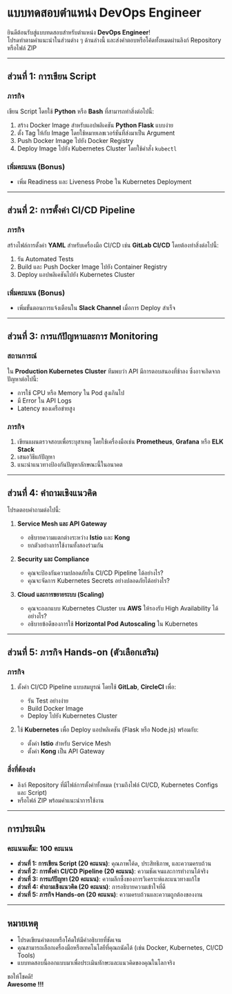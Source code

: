 # แบบทดสอบตำแหน่ง DevOps Engineer  

ยินดีต้อนรับสู่แบบทดสอบสำหรับตำแหน่ง **DevOps Engineer**!  
โปรดทำตามคำแนะนำในส่วนต่าง ๆ ด้านล่างนี้ และส่งคำตอบหรือโค้ดทั้งหมดผ่านลิงก์ Repository หรือไฟล์ ZIP  

---

## **ส่วนที่ 1: การเขียน Script**  
### ภารกิจ  
เขียน Script โดยใช้ **Python** หรือ **Bash** ที่สามารถทำสิ่งต่อไปนี้:  
1. สร้าง Docker Image สำหรับแอปพลิเคชัน **Python Flask** แบบง่าย  
2. ตั้ง Tag ให้กับ Image โดยใช้หมายเลขเวอร์ชันที่ส่งมาเป็น Argument  
3. Push Docker Image ไปยัง Docker Registry  
4. Deploy Image ไปยัง Kubernetes Cluster โดยใช้คำสั่ง `kubectl`  

### เพิ่มคะแนน (Bonus)  
- เพิ่ม Readiness และ Liveness Probe ใน Kubernetes Deployment  

---

## **ส่วนที่ 2: การตั้งค่า CI/CD Pipeline**  
### ภารกิจ  
สร้างไฟล์การตั้งค่า **YAML** สำหรับเครื่องมือ CI/CD เช่น **GitLab CI/CD** โดยต้องทำสิ่งต่อไปนี้:  
1. รัน Automated Tests  
2. Build และ Push Docker Image ไปยัง Container Registry  
3. Deploy แอปพลิเคชันไปยัง Kubernetes Cluster  

### เพิ่มคะแนน (Bonus)  
- เพิ่มขั้นตอนการแจ้งเตือนใน **Slack Channel** เมื่อการ Deploy สำเร็จ  

---

## **ส่วนที่ 3: การแก้ปัญหาและการ Monitoring**  
### สถานการณ์  
ใน **Production Kubernetes Cluster** ทีมพบว่า API มีการตอบสนองที่ช้าลง ซึ่งอาจเกิดจากปัญหาต่อไปนี้:  
- การใช้ CPU หรือ Memory ใน Pod สูงเกินไป  
- มี Error ใน API Logs  
- Latency ของเครือข่ายสูง  

### ภารกิจ  
1. เขียนแผนตรวจสอบเพื่อระบุสาเหตุ โดยใช้เครื่องมือเช่น **Prometheus**, **Grafana** หรือ **ELK Stack**  
2. เสนอวิธีแก้ปัญหา  
3. แนะนำแนวทางป้องกันปัญหาลักษณะนี้ในอนาคต  

---

## **ส่วนที่ 4: คำถามเชิงแนวคิด**  
โปรดตอบคำถามต่อไปนี้:  
1. **Service Mesh และ API Gateway**  
   - อธิบายความแตกต่างระหว่าง **Istio** และ **Kong**  
   - ยกตัวอย่างการใช้งานทั้งสองร่วมกัน  

2. **Security และ Compliance**  
   - คุณจะป้องกันความปลอดภัยใน CI/CD Pipeline ได้อย่างไร?  
   - คุณจะจัดการ Kubernetes Secrets อย่างปลอดภัยได้อย่างไร?  

3. **Cloud และการขยายระบบ (Scaling)**  
   - คุณจะออกแบบ Kubernetes Cluster บน **AWS** ให้รองรับ High Availability ได้อย่างไร?  
   - อธิบายข้อดีของการใช้ **Horizontal Pod Autoscaling** ใน Kubernetes  

---

## **ส่วนที่ 5: ภารกิจ Hands-on (ตัวเลือกเสริม)**  
### ภารกิจ  
1. ตั้งค่า CI/CD Pipeline แบบสมบูรณ์ โดยใช้ **GitLab**, **CircleCI** เพื่อ:  
   - รัน Test อย่างง่าย  
   - Build Docker Image  
   - Deploy ไปยัง Kubernetes Cluster  

2. ใช้ **Kubernetes** เพื่อ Deploy แอปพลิเคชัน (Flask หรือ Node.js) พร้อมกับ:  
   - ตั้งค่า **Istio** สำหรับ Service Mesh  
   - ตั้งค่า **Kong** เป็น API Gateway  

### สิ่งที่ต้องส่ง  
- ลิงก์ Repository ที่มีไฟล์การตั้งค่าทั้งหมด (รวมถึงไฟล์ CI/CD, Kubernetes Configs และ Script)  
- หรือไฟล์ ZIP พร้อมคำแนะนำการใช้งาน  

---

## การประเมิน  
### คะแนนเต็ม: 100 คะแนน  
- **ส่วนที่ 1: การเขียน Script (20 คะแนน)**: คุณภาพโค้ด, ประสิทธิภาพ, และความครบถ้วน  
- **ส่วนที่ 2: การตั้งค่า CI/CD Pipeline (20 คะแนน)**: ความชัดเจนและการทำงานได้จริง  
- **ส่วนที่ 3: การแก้ปัญหา (20 คะแนน)**: ความลึกซึ้งของการวิเคราะห์และแนวทางแก้ไข  
- **ส่วนที่ 4: คำถามเชิงแนวคิด (20 คะแนน)**: การอธิบายความเข้าใจที่ดี  
- **ส่วนที่ 5: ภารกิจ Hands-on (20 คะแนน)**: ความครบถ้วนและความถูกต้องของงาน  

---

## หมายเหตุ  
- โปรดเขียนคำตอบหรือโค้ดให้มีคำอธิบายที่ชัดเจน  
- คุณสามารถเลือกเครื่องมือหรือเทคโนโลยีที่คุณถนัดได้ (เช่น Docker, Kubernetes, CI/CD Tools)  
- แบบทดสอบนี้ออกแบบมาเพื่อประเมินทักษะและแนวคิดของคุณในโลกจริง  

ขอให้โชคดี!  
**Awesome !!!**

